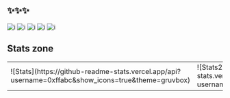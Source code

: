 ## ✨✨✨

![i](https://shields.io/badge/JavaScript-F7DF1E?logo=JavaScript&logoColor=000&style=flat-square) ![i](https://shields.io/badge/TypeScript-3178C6?logo=TypeScript&logoColor=FFF&style=flat-square) ![i](https://img.shields.io/badge/Vue.js-35495E?style=for-the-badge&logo=vuedotjs&logoColor=4FC08D) ![i](https://img.shields.io/badge/Express.js-404D59?style=for-the-badge) ![i](https://img.shields.io/badge/Rust-000000?style=for-the-badge&logo=rust&logoColor=white)

## Stats zone 
<table>
  <tr>
    <td> ![Stats](https://github-readme-stats.vercel.app/api?username=0xffabc&show_icons=true&theme=gruvbox) </td>
    <td> ![Stats2](https://github-readme-stats.vercel.app/api/top-langs?username=0xffabc&show_icons=true&theme=gruvbox) </td>
  </tr>
</table>
